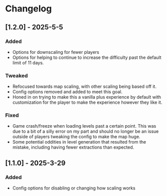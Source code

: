 # Changelog

## [1.2.0] - 2025-5-5

### Added

- Options for downscaling for fewer players
- Options for helping to continue to increase the difficulty past the default limit of 11 days.

### Tweaked

- Refocused towards map scaling, with other scaling being based off it.
- Config options removed and added to meet this goal.
- Honed in on trying to make this a vanilla plus experience by default with customization for the player to make the experience however they like it.

### Fixed

- Game crash/freeze when loading levels past a certain point. This was due to a bit of a silly error on my part and should no longer be an issue outside of players tweaking the config to make the map huge.
- Some potential oddities in level generation that resulted from the mistake, including having fewer extractions than expected.

## [1.1.0] - 2025-3-29
### Added

- Config options for disabling or changing how scaling works